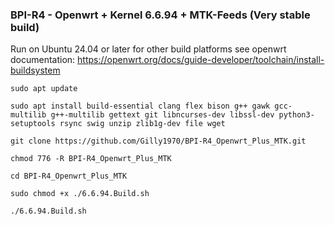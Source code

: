 ### BPI-R4 - Openwrt + Kernel 6.6.94 + MTK-Feeds (Very stable build)

Run on Ubuntu 24.04 or later for other build platforms see openwrt documentation: https://openwrt.org/docs/guide-developer/toolchain/install-buildsystem

`sudo apt update`

`sudo apt install build-essential clang flex bison g++ gawk gcc-multilib g++-multilib gettext git libncurses-dev libssl-dev python3-setuptools rsync swig unzip zlib1g-dev file wget`

`git clone https://github.com/Gilly1970/BPI-R4_Openwrt_Plus_MTK.git`

`chmod 776 -R BPI-R4_Openwrt_Plus_MTK`

`cd BPI-R4_Openwrt_Plus_MTK`

`sudo chmod +x ./6.6.94.Build.sh`

`./6.6.94.Build.sh`
